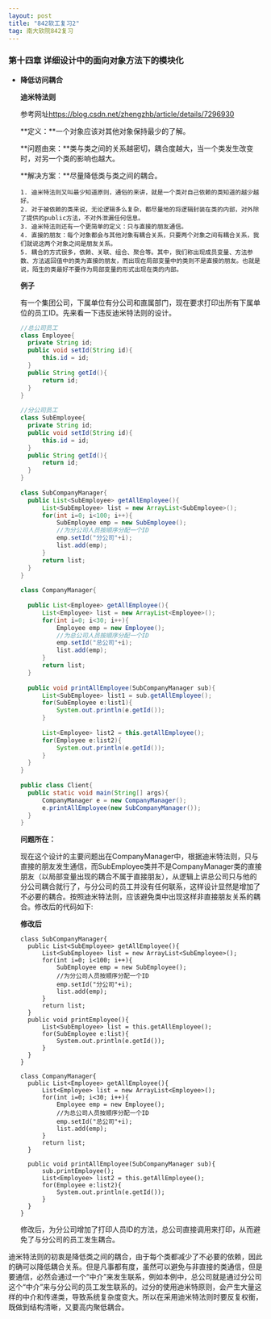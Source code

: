 ```yaml
---
layout: post
title: "842软工复习2"
tag: 南大软院842复习
---
```


### 第十四章 详细设计中的面向对象方法下的模块化

- **降低访问耦合**

  **迪米特法则**

  参考网址<https://blog.csdn.net/zhengzhb/article/details/7296930>

  **定义：**一个对象应该对其他对象保持最少的了解。

  **问题由来：**类与类之间的关系越密切，耦合度越大，当一个类发生改变时，对另一个类的影响也越大。

  **解决方案：**尽量降低类与类之间的耦合。

  ~~~
  1. 迪米特法则又叫最少知道原则，通俗的来讲，就是一个类对自己依赖的类知道的越少越好。
  2. 对于被依赖的类来说，无论逻辑多么复杂，都尽量地的将逻辑封装在类的内部，对外除了提供的public方法，不对外泄漏任何信息。
  3. 迪米特法则还有一个更简单的定义：只与直接的朋友通信。
  4. 直接的朋友：每个对象都会与其他对象有耦合关系，只要两个对象之间有耦合关系，我们就说这两个对象之间是朋友关系。
  5. 耦合的方式很多，依赖、关联、组合、聚合等。其中，我们称出现成员变量、方法参数、方法返回值中的类为直接的朋友，而出现在局部变量中的类则不是直接的朋友。也就是说，陌生的类最好不要作为局部变量的形式出现在类的内部。
  ~~~

  **例子**

  有一个集团公司，下属单位有分公司和直属部门，现在要求打印出所有下属单位的员工ID。先来看一下违反迪米特法则的设计。

  ~~~java
  //总公司员工
  class Employee{
  	private String id;
  	public void setId(String id){
  		this.id = id;
  	}
  	public String getId(){
  		return id;
  	}
  }
   
  //分公司员工
  class SubEmployee{
  	private String id;
  	public void setId(String id){
  		this.id = id;
  	}
  	public String getId(){
  		return id;
  	}
  }
   
  class SubCompanyManager{
  	public List<SubEmployee> getAllEmployee(){
  		List<SubEmployee> list = new ArrayList<SubEmployee>();
  		for(int i=0; i<100; i++){
  			SubEmployee emp = new SubEmployee();
  			//为分公司人员按顺序分配一个ID
  			emp.setId("分公司"+i);
  			list.add(emp);
  		}
  		return list;
  	}
  }
   
  class CompanyManager{
   
  	public List<Employee> getAllEmployee(){
  		List<Employee> list = new ArrayList<Employee>();
  		for(int i=0; i<30; i++){
  			Employee emp = new Employee();
  			//为总公司人员按顺序分配一个ID
  			emp.setId("总公司"+i);
  			list.add(emp);
  		}
  		return list;
  	}
  	
  	public void printAllEmployee(SubCompanyManager sub){
  		List<SubEmployee> list1 = sub.getAllEmployee();
  		for(SubEmployee e:list1){
  			System.out.println(e.getId());
  		}
   
  		List<Employee> list2 = this.getAllEmployee();
  		for(Employee e:list2){
  			System.out.println(e.getId());
  		}
  	}
  }
   
  public class Client{
  	public static void main(String[] args){
  		CompanyManager e = new CompanyManager();
  		e.printAllEmployee(new SubCompanyManager());
  	}
  }
  ~~~

  **问题所在：**

  现在这个设计的主要问题出在CompanyManager中，根据迪米特法则，只与直接的朋友发生通信，而SubEmployee类并不是CompanyManager类的直接朋友（以局部变量出现的耦合不属于直接朋友），从逻辑上讲总公司只与他的分公司耦合就行了，与分公司的员工并没有任何联系，这样设计显然是增加了不必要的耦合。按照迪米特法则，应该避免类中出现这样非直接朋友关系的耦合。修改后的代码如下:

  **修改后**

  ~~~jav
  class SubCompanyManager{
  	public List<SubEmployee> getAllEmployee(){
  		List<SubEmployee> list = new ArrayList<SubEmployee>();
  		for(int i=0; i<100; i++){
  			SubEmployee emp = new SubEmployee();
  			//为分公司人员按顺序分配一个ID
  			emp.setId("分公司"+i);
  			list.add(emp);
  		}
  		return list;
  	}
  	public void printEmployee(){
  		List<SubEmployee> list = this.getAllEmployee();
  		for(SubEmployee e:list){
  			System.out.println(e.getId());
  		}
  	}
  }
   
  class CompanyManager{
  	public List<Employee> getAllEmployee(){
  		List<Employee> list = new ArrayList<Employee>();
  		for(int i=0; i<30; i++){
  			Employee emp = new Employee();
  			//为总公司人员按顺序分配一个ID
  			emp.setId("总公司"+i);
  			list.add(emp);
  		}
  		return list;
  	}
  	
  	public void printAllEmployee(SubCompanyManager sub){
  		sub.printEmployee();
  		List<Employee> list2 = this.getAllEmployee();
  		for(Employee e:list2){
  			System.out.println(e.getId());
  		}
  	}
  }
  ~~~

  修改后，为分公司增加了打印人员ID的方法，总公司直接调用来打印，从而避免了与分公司的员工发生耦合。

​        迪米特法则的初衷是降低类之间的耦合，由于每个类都减少了不必要的依赖，因此的确可以降低耦合关系。但是凡事都有度，虽然可以避免与非直接的类通信，但是要通信，必然会通过一个“中介”来发生联系，例如本例中，总公司就是通过分公司这个“中介”来与分公司的员工发生联系的。过分的使用迪米特原则，会产生大量这样的中介和传递类，导致系统复杂度变大。所以在采用迪米特法则时要反复权衡，既做到结构清晰，又要高内聚低耦合。